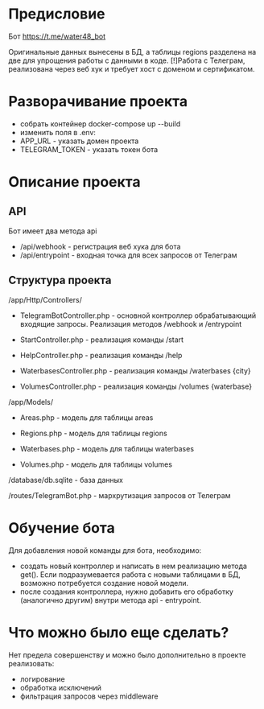 # Предисловие
Бот https://t.me/water48_bot

Оригинальные данных вынесены в БД, а таблицы regions разделена на две для упрощения работы с данными в коде.
[!]Работа с Телеграм, реализована через веб хук и требует хост с доменом и сертификатом.

# Разворачивание проекта
- собрать контейнер docker-compose up --build
- изменить поля в .env:
- APP_URL - указать домен проекта
- TELEGRAM_TOKEN - указать токен бота

# Описание проекта
## API
Бот имеет два метода api
- /api/webhook - регистрация веб хука для бота
- /api/entrypoint - входная точка для всех запросов от Телеграм

## Структура проекта
/app/Http/Controllers/

- TelegramBotController.php - основной контроллер обрабатывающий входящие запросы. Реализация методов /webhook и /entrypoint
  
- StartController.php - реализация команды /start
  
- HelpController.php - реализация команды /help
  
- WaterbasesController.php - реализация команды /waterbases {city}
  
- VolumesController.php - реализация команды /volumes {waterbase}
 
  
/app/Models/
- Areas.php - модель для таблицы areas
  
- Regions.php - модель для таблицы regions
  
- Waterbases.php - модель для таблицы waterbases
  
- Volumes.php - модель для таблицы volumes
  
/database/db.sqlite - база данных

/routes/TelegramBot.php - мархрутизация запросов от Телеграм

# Обучение бота
Для добавления новой команды для бота, необходимо:
- создать новый контроллер и написать в нем реализацию метода get(). Если подразумевается работа с новыми таблицами в БД, возможно потребуется создание новой модели.
- после создания контроллера, нужно добавить его обработку (аналогично другим) внутри метода api - entrypoint.

# Что можно было еще сделать?
Нет предела совершенству и можно было дополнительно в проекте реализовать:
- логирование
- обработка исключений
- фильтрация запросов через middleware

